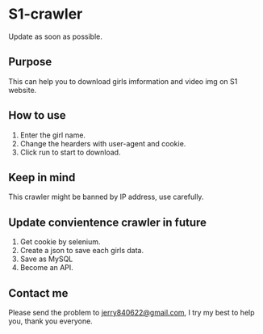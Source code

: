 # S1-crawler
Update as soon as possible. 

## Purpose
This can help you to download girls imformation and video img on S1 website.

## How to use
1. Enter the girl name.
2. Change the hearders with  user-agent and cookie.
3. Click run to start to download.

## Keep in mind
This crawler might be banned by IP address, use carefully.

## Update convientence crawler in future
1. Get cookie by selenium.
2. Create a json to save each girls data.
3. Save as MySQL
4. Become an API.

## Contact me
Please send the problem to jerry840622@gmail.com, I try my best to help you, thank you everyone.
